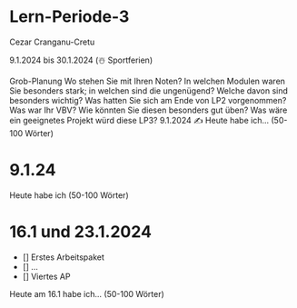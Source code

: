 # Lern-Periode-3
Cezar Cranganu-Cretu

9.1.2024 bis 30.1.2024 (☃️ Sportferien)

Grob-Planung
Wo stehen Sie mit Ihren Noten? In welchen Modulen waren Sie besonders stark; in welchen sind die ungenügend? Welche davon sind besonders wichtig?
Was hatten Sie sich am Ende von LP2 vorgenommen? Was war Ihr VBV? Wie könnten Sie diesen besonders gut üben?
Was wäre ein geeignetes Projekt würd diese LP3?
9.1.2024
✍️ Heute habe ich... (50-100 Wörter)

# 9.1.24 

Heute habe ich (50-100 Wörter)

# 16.1 und 23.1.2024

- [] Erstes Arbeitspaket
- [] ...
- [] Viertes AP

Heute am 16.1 habe ich... (50-100 Wörter)



